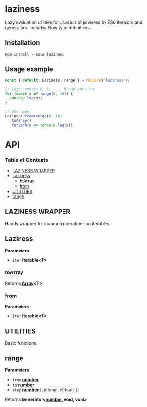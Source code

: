 # laziness

Lazy evaluation utilities for JavaScript powered by ES6 iterators and generators.
Includes Flow type definitions.

## Installation

`npm install --save laziness`

## Usage example

```javascript
const { default: Laziness, range } = require('laziness');

// logs numbers 0, 1, ..., 9 one per line
for (const x of range(0, 10)) {
  console.log(x);
}

// the same
Laziness.from(range(0, 10))
  .toArray()
  .forEach(x => console.log(x));
```

# API

<!-- Generated by documentation.js. Update this documentation by updating the source code. -->

### Table of Contents

-   [LAZINESS WRAPPER](#laziness-wrapper)
-   [Laziness](#laziness)
    -   [toArray](#toarray)
    -   [from](#from)
-   [UTILITIES](#utilities)
-   [range](#range)

## LAZINESS WRAPPER

Handy wrapper for common operations on iterables.


## Laziness

**Parameters**

-   `iter` **Iterable&lt;T>** 

### toArray

Returns **[Array](https://developer.mozilla.org/en-US/docs/Web/JavaScript/Reference/Global_Objects/Array)&lt;T>** 

### from

**Parameters**

-   `iter` **Iterable&lt;T>** 

## UTILITIES

Basic functions.


## range

**Parameters**

-   `from` **[number](https://developer.mozilla.org/en-US/docs/Web/JavaScript/Reference/Global_Objects/Number)** 
-   `to` **[number](https://developer.mozilla.org/en-US/docs/Web/JavaScript/Reference/Global_Objects/Number)** 
-   `step` **[number](https://developer.mozilla.org/en-US/docs/Web/JavaScript/Reference/Global_Objects/Number)**  (optional, default `1`)

Returns **Generator&lt;[number](https://developer.mozilla.org/en-US/docs/Web/JavaScript/Reference/Global_Objects/Number), void, void>** 
